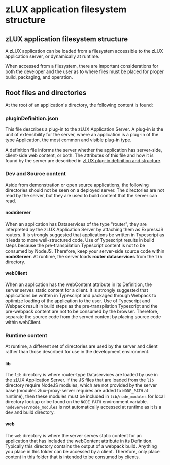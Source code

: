 # zLUX application filesystem structure

## zLUX application filesystem structure

A zLUX application can be loaded from a filesystem accessible to the zLUX application server, or dynamically at runtime.

When accessed from a filesystem, there are important considerations for both the developer and the user as to where files must be placed for proper build, packaging, and operation.

## Root files and directories

At the root of an application's directory, the following content is found:

### pluginDefinition.json

This file describes a plug-in to the zLUX Application Server. A plug-in is the unit of extensibility for the server, where an application is a plug-in of the type Application, the most common and visible plug-in type.

A definition file informs the server whether the application has server-side, client-side web content, or both. The attributes of this file and how it is found by the server are described in [zLUX plug-in definition and structure](mvd-zluxplugindefandstruct/).

### Dev and Source content

Aside from demonstration or open source applications, the following directories should not be seen on a deployed server. The directories are not read by the server, but they are used to build content that the server can read.

#### nodeServer

When an application has Dataservices of the type "router", they are interpreted by the zLUX Application Server by attaching them as ExpressJS routers. It is strongly suggested that applications be written in Typescript as it leads to more well-structured code. Use of Typescript results in build steps because the pre-transpilation Typescript content is not to be consumed by NodeJS. Therefore, keep your server-side source code within **nodeServer**. At runtime, the server loads **router dataservices** from the `lib` directory.

#### webClient

When an application has the webContent attribute in its Definition, the server serves static content for a client. It is strongly suggested that applications be written in Typescript and packaged through Webpack to optimize loading of the application to the user. Use of Typescript and Webpack result in build steps as the pre-transpilation Typescript and the pre-webpack content are not to be consumed by the browser. Therefore, separate the source code from the served content by placing source code within webClient.

### Runtime content

At runtime, a different set of directories are used by the server and client rather than those described for use in the development environment.

#### lib

The `lib` directory is where router-type Dataservices are loaded by use in the zLUX Application Server. If the JS files that are loaded from the `lib` directory require NodeJS modules, which are not provided by the server base \(modules zlux-proxy-server requires are added to `NODE_PATH` at runtime\), then these modules must be included in `lib/node_modules` for local directory lookup or be found on the `NODE_PATH` environment variable. `nodeServer/node_modules` is not automatically accessed at runtime as it is a dev and build directory.

#### web

The `web` directory is where the server serves static content for an application that has included the webContent attribute in its Definition. Typically this directory contains the output of a webpack build. Anything you place in this folder can be accessed by a client. Therefore, only place content in this folder that is intended to be consumed by clients.

